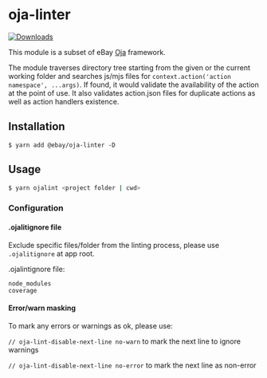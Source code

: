 # oja-linter

[![Downloads](https://img.shields.io/npm/dm/@ebay/oja-linter.svg)](http://npm-stat.com/charts.html?package=@ebay/oja-linter)

This module is a subset of eBay [Oja](https://github.com/eBay/oja#readme) framework.

The module traverses directory tree starting from the given or the current working folder and searches js/mjs files for `context.action('action namespace', ...args)`. If found, it would validate the availability of the action at the point of use. It also validates action.json files for duplicate actions as well as action handlers existence.

## Installation

```
$ yarn add @ebay/oja-linter -D
```

## Usage

```bash
$ yarn ojalint <project folder | cwd>
```

### Configuration

#### .ojalitignore file

Exclude specific files/folder from the linting process, please use `.ojalitignore` at app root.

.ojalintignore file:

```
node_modules
coverage
```

#### Error/warn masking

To mark any errors or warnings as ok, please use:

`// oja-lint-disable-next-line no-warn` to mark the next line to ignore warnings

`// oja-lint-disable-next-line no-error` to mark the next line as non-error
